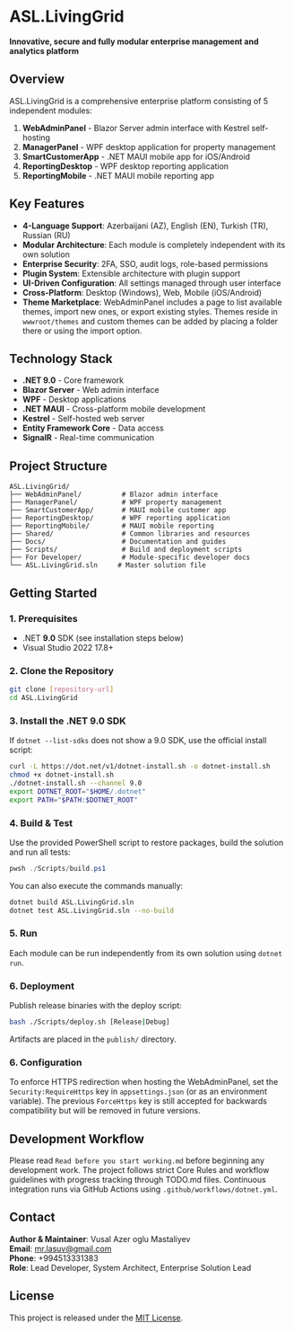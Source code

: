 # ASL.LivingGrid

**Innovative, secure and fully modular enterprise management and analytics platform**

## Overview

ASL.LivingGrid is a comprehensive enterprise platform consisting of 5 independent modules:

1. **WebAdminPanel** - Blazor Server admin interface with Kestrel self-hosting
2. **ManagerPanel** - WPF desktop application for property management
3. **SmartCustomerApp** - .NET MAUI mobile app for iOS/Android
4. **ReportingDesktop** - WPF desktop reporting application
5. **ReportingMobile** - .NET MAUI mobile reporting app

## Key Features

- **4-Language Support**: Azerbaijani (AZ), English (EN), Turkish (TR), Russian (RU)
- **Modular Architecture**: Each module is completely independent with its own solution
- **Enterprise Security**: 2FA, SSO, audit logs, role-based permissions
- **Plugin System**: Extensible architecture with plugin support
- **UI-Driven Configuration**: All settings managed through user interface
- **Cross-Platform**: Desktop (Windows), Web, Mobile (iOS/Android)
- **Theme Marketplace**: WebAdminPanel includes a page to list available themes,
  import new ones, or export existing styles. Themes reside in `wwwroot/themes`
  and custom themes can be added by placing a folder there or using the import
  option.

## Technology Stack

- **.NET 9.0** - Core framework
- **Blazor Server** - Web admin interface
- **WPF** - Desktop applications
- **.NET MAUI** - Cross-platform mobile development
- **Kestrel** - Self-hosted web server
- **Entity Framework Core** - Data access
- **SignalR** - Real-time communication

## Project Structure

```
ASL.LivingGrid/
├── WebAdminPanel/          # Blazor admin interface
├── ManagerPanel/           # WPF property management
├── SmartCustomerApp/       # MAUI mobile customer app
├── ReportingDesktop/       # WPF reporting application
├── ReportingMobile/        # MAUI mobile reporting
├── Shared/                 # Common libraries and resources
├── Docs/                   # Documentation and guides
├── Scripts/                # Build and deployment scripts
├── For Developer/          # Module-specific developer docs
└── ASL.LivingGrid.sln     # Master solution file
```

## Getting Started

### 1. Prerequisites

- .NET **9.0** SDK (see installation steps below)
- Visual Studio 2022 17.8+

### 2. Clone the Repository

```bash
git clone [repository-url]
cd ASL.LivingGrid
```

### 3. Install the .NET 9.0 SDK

If `dotnet --list-sdks` does not show a 9.0 SDK, use the official install script:

```bash
curl -L https://dot.net/v1/dotnet-install.sh -o dotnet-install.sh
chmod +x dotnet-install.sh
./dotnet-install.sh --channel 9.0
export DOTNET_ROOT="$HOME/.dotnet"
export PATH="$PATH:$DOTNET_ROOT"
```

### 4. Build & Test

Use the provided PowerShell script to restore packages, build the solution and
run all tests:

```powershell
pwsh ./Scripts/build.ps1
```

You can also execute the commands manually:

```bash
dotnet build ASL.LivingGrid.sln
dotnet test ASL.LivingGrid.sln --no-build
```

### 5. Run

Each module can be run independently from its own solution using `dotnet run`.

### 6. Deployment

Publish release binaries with the deploy script:

```bash
bash ./Scripts/deploy.sh [Release|Debug]
```

Artifacts are placed in the `publish/` directory.

### 6. Configuration

To enforce HTTPS redirection when hosting the WebAdminPanel, set the
`Security:RequireHttps` key in `appsettings.json` (or as an environment
variable). The previous `ForceHttps` key is still accepted for backwards
compatibility but will be removed in future versions.

## Development Workflow

Please read `Read before you start working.md` before beginning any development work. The project follows strict Core Rules and workflow guidelines with progress tracking through TODO.md files. Continuous integration runs via GitHub Actions using `.github/workflows/dotnet.yml`.

## Contact

**Author & Maintainer**: Vusal Azer oglu Mastaliyev  
**Email**: mr.lasuv@gmail.com  
**Phone**: +994513331383  
**Role**: Lead Developer, System Architect, Enterprise Solution Lead

## License

This project is released under the [MIT License](LICENSE.txt).
